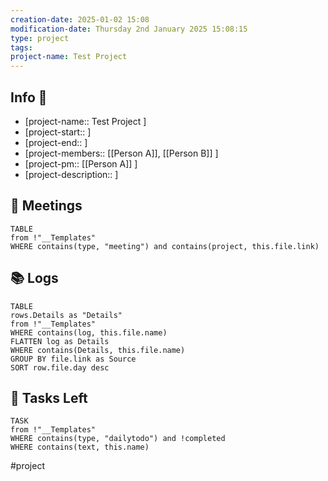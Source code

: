```yaml
---
creation-date: 2025-01-02 15:08
modification-date: Thursday 2nd January 2025 15:08:15
type: project
tags: 
project-name: Test Project
---
```

 
## Info 📑

- [project-name:: Test Project ] 
- [project-start:: ]
- [project-end:: ]
- [project-members::  [[Person A]], [[Person B]] ] 
- [project-pm:: [[Person A]] ]
- [project-description::  ]


##  🌅 Meetings
```dataview
TABLE
from !"__Templates"
WHERE contains(type, "meeting") and contains(project, this.file.link)
```

## 📚 Logs
```dataview
TABLE
rows.Details as "Details"
from !"__Templates"
WHERE contains(log, this.file.name) 
FLATTEN log as Details
WHERE contains(Details, this.file.name) 
GROUP BY file.link as Source
SORT row.file.day desc
```

## 🚀 Tasks Left

```dataview
TASK
from !"__Templates"
WHERE contains(type, "dailytodo") and !completed
WHERE contains(text, this.name)
```


#project